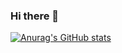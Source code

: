 ### Hi there 👋

[![Anurag's GitHub stats](https://github-readme-stats.vercel.app/api?username=hyknn)](https://github.com/anuraghazra/github-readme-stats)

<!--
**hyknn/hyknn** is a ✨ _special_ ✨ repository because its `README.md` (this file) appears on your GitHub profile.

Here are some ideas to get you started:

- 🔭 I’m currently working on ...
- 🌱 I’m currently learning ...
- 👯 I’m looking to collaborate on ...
- 🤔 I’m looking for help with ...
- 💬 Ask me about ...
- 📫 How to reach me: ...
- 😄 Pronouns: ...
- ⚡ Fun fact: ...
-->
